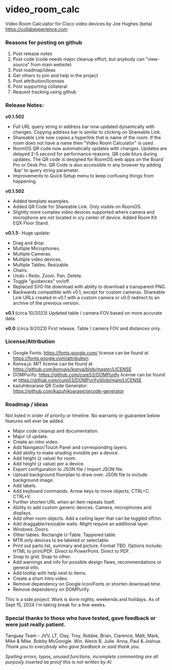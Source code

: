# video_room_calc 
Video Room Calculator for Cisco video devices by Joe Hughes (beta)
https://collabexperience.com 

### Reasons for posting on github 
1) Post release notes 
2) Post code (code needs major cleanup effort, but anybody can "view-source" from main website)
3) Post roadmap/ideas
4) Get others to join and help in the project
5) Post attribution/licenses
6) Post supporting collateral 
7) Request tracking using github

### Release Notes:

**v0.1.502**
- Full URL query string in address bar now updated dynamically with changes. Copying address bar is similar to clicking on Shareable Link.
- Shareable Link now copies a hyperlink that is name of the room.  If the room does not have a name then "Video Room Calculator" is used.
- RoomOS QR code now automatically updates with changes. Updates are delayed 2-5 second for performance reasons.  QR code blurs during updates.  The QR code is designed for RoomOS web apps on the Board Pro or Desk Pro. QR Code is also accessible in any browser by adding '&qr' to query string parameter.  
- Improvements to Quick Setup menu to keep confusing things from happening.

**v0.1.502**
- Added template examples. 
- Added QR Code for Shareable Link. Only visible on RoomOS.
- Slightly more complex video devices supported where camera and microphone are not located in x/y center of device. Added Room Kit EQX Floor Stand. 

**v0.1.5**- 
Huge update: 
- Drag and drop.
- Multiple Microphones.
- Multiple Cameras.
- Multiple video devices. 
- Multiple Tables. Resizable.
- Chairs. 
- Undo / Redo. Zoom. Pan. Delete. 
- Toggle "guidances" on/off.
- Replaced SVG file download with ability to download a transparent PNG.
- Backwards compatible with v0.1, except for custom cameras.  Shareable Link URLs created in v0.1 with a custom camera or v0.0 redirect to an archive of the previous version. 

**v0.1** 
(circa 10/2023) Updated table / camera FOV based on more accurate data. 

**v0.0** 
(circa 9/2023) First release.  Table / camera FOV and distances only. 

### License/Attribution 
- Google Fonts: https://fonts.google.com/ license can be found at https://fonts.google.com/attribution
- Konva.js: MIT license can be found at https://github.com/konvajs/konva/blob/master/LICENSE
- DOMPurify: https://github.com/cure53/DOMPurify license can be found at https://github.com/cure53/DOMPurify/blob/main/LICENSE
- kazuhikoarase QR Code Generator: https://github.com/kazuhikoarase/qrcode-generator 

### Roadmap / ideas
Not listed in order of priority or timeline. No warranty or guarantee below features will ever be added. 
- Major code cleanup and documentation. 
- Major UI update.
- Create an intro video.
- Add Navigator/Touch Panel and corresponding layers. 
- Add ability to make shading invisible per a device.
- Add height (z value) for room.
- Add height (z value) per a device.
- Export configuration to JSON file / Import JSON file. 
- Upload background floorplan to draw over. JSON file to include background image. 
- Add labels.
- Add keyboard commands. Arrow keys to move objects. CTRL+C. CTRL+V.
- Further shorten URL when an item repeats itself. 
- Ability to add custom generic devices.  Camera, microphones and displays. 
- Add other room objects. Add a ceiling layer that can be toggled off/on. 
- Add draggable/resizable walls.  Might require an additional layer.
- Windows. Doors.
- Other tables. Rectangle U-Table. Tappered table. 
- MTR only devices to be labeled or selectable. 
- Print out parts list, summary and picture. Format TBD. Options include: HTML to print/PDF. Direct to PowerPoint. Direct to PDF. 
- Snap to grid. Snap to other.
- Add warnings and info for possible design flaws, recommendations or general info.
- Add tooltip with help next to items.
- Create a short intro video.
- Remove dependency on Google Icon/Fonts or shorten download time. 
- Remove dependency on DOMPurify. 

This is a side project. Work is done nights, weekends and holidays.  As of Sept 15, 2024 I'm taking break for a few weeks. 

### Special thanks to those who have tested, gave feedback or were just really patient.
Tanguay Team - JVV, LT, Clay, Troy, Robbie, Brian, Clarence, Matt, Mark, Mike & Mike. 
Bobby McGonigle. 
Win.
Alexis B. 
Julie. Anna, Paul & Joshua. 
*Thank you to everybody who gave feedback or said thank you.*

_Spelling errors, typos, unused functions, incomplete commenting are all purposly inserted as proof this is not written by AI._ 









